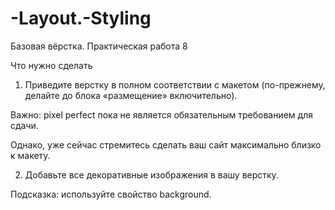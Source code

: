 # -Layout.-Styling
Базовая вёрстка. Практическая работа 8


Что нужно сделать
1. Приведите верстку в полном соответствии с макетом (по-прежнему, делайте до блока «размещение» включительно).

Важно: pixel perfect пока не является обязательным требованием для сдачи.

Однако, уже сейчас стремитесь сделать ваш сайт максимально близко к макету.

2. Добавьте все декоративные изображения в вашу верстку.

Подсказка: используйте свойство background.
